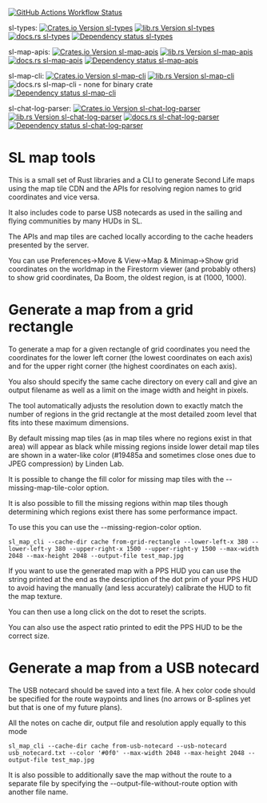 [![GitHub Actions Workflow Status](https://img.shields.io/github/actions/workflow/status/taladar/sl-map-tools/github-release.yaml)](https://github.com/taladar/sl-map-tools/actions/workflows/github-release.yaml)

sl-types: [![Crates.io Version sl-types](https://img.shields.io/crates/v/sl-types)](https://crates.io/crates/sl-types) [![lib.rs Version sl-types](https://img.shields.io/crates/v/sl-types?label=lib.rs)](https://lib.rs/crates/sl-types) [![docs.rs sl-types](https://img.shields.io/docsrs/sl-types)](https://docs.rs/sl-types/latest/sl-types) [![Dependency status sl-types](https://deps.rs/crate/sl-types/latest/status.svg)](https://deps.rs/crate/sl-types/)

sl-map-apis: [![Crates.io Version sl-map-apis](https://img.shields.io/crates/v/sl-map-apis)](https://crates.io/crates/sl-map-apis) [![lib.rs Version sl-map-apis](https://img.shields.io/crates/v/sl-map-apis?label=lib.rs)](https://lib.rs/crates/sl-map-apis) [![docs.rs sl-map-apis](https://img.shields.io/docsrs/sl-map-apis)](https://docs.rs/sl-map-apis/latest/sl-map-apis) [![Dependency status sl-map-apis](https://deps.rs/crate/sl-map-apis/latest/status.svg)](https://deps.rs/crate/sl-map-apis/)

sl-map-cli: [![Crates.io Version sl-map-cli](https://img.shields.io/crates/v/sl-map-cli)](https://crates.io/crates/sl-map-cli) [![lib.rs Version sl-map-cli](https://img.shields.io/crates/v/sl-map-cli?label=lib.rs)](https://lib.rs/crates/sl-map-cli) ![docs.rs sl-map-cli - none for binary crate](https://img.shields.io/badge/docs-none_for_binary_crate-lightgrey) [![Dependency status sl-map-cli](https://deps.rs/crate/sl-map-cli/latest/status.svg)](https://deps.rs/crate/sl-map-cli/)

sl-chat-log-parser: [![Crates.io Version sl-chat-log-parser](https://img.shields.io/crates/v/sl-chat-log-parser)](https://crates.io/crates/sl-chat-log-parser) [![lib.rs Version sl-chat-log-parser](https://img.shields.io/crates/v/sl-chat-log-parser?label=lib.rs)](https://lib.rs/crates/sl-chat-log-parser) [![docs.rs sl-chat-log-parser](https://img.shields.io/docsrs/sl-chat-log-parser)](https://docs.rs/sl-chat-log-parser/latest/sl-chat-log-parser) [![Dependency status sl-chat-log-parser](https://deps.rs/crate/sl-chat-log-parser/latest/status.svg)](https://deps.rs/crate/sl-chat-log-parser/)


# SL map tools

This is a small set of Rust libraries and a CLI to generate
Second Life maps using the map tile CDN and the APIs for
resolving region names to grid coordinates and vice versa.

It also includes code to parse USB notecards as used in the sailing
and flying communities by many HUDs in SL.

The APIs and map tiles are cached locally according to the cache headers
presented by the server.

You can use Preferences->Move & View->Map & Minimap->Show grid coordinates on
the worldmap in the Firestorm viewer (and probably others) to show grid
coordinates, Da Boom, the oldest region, is at (1000, 1000).

# Generate a map from a grid rectangle

To generate a map for a given rectangle of grid coordinates you need the
coordinates for the lower left corner (the lowest coordinates on each axis)
and for the upper right corner (the highest coordinates on each axis).

You also should specify the same cache directory on every call and give an
output filename as well as a limit on the image width and height in pixels.

The tool automatically adjusts the resolution down to exactly match the number
of regions in the grid rectangle at the most detailed zoom level that fits into
these maximum dimensions.

By default missing map tiles (as in map tiles where no regions exist in that
area) will appear as black while missing regions inside lower detail map tiles
are shown in a water-like color (#19485a and sometimes close ones due to
JPEG compression) by Linden Lab.

It is possible to change the fill color for missing map tiles with the
--missing-map-tile-color option.

It is also possible to fill the missing regions within map tiles though
determining which regions exist there has some performance impact.

To use this you can use the  --missing-region-color option.


```
sl_map_cli --cache-dir cache from-grid-rectangle --lower-left-x 380 --lower-left-y 380 --upper-right-x 1500 --upper-right-y 1500 --max-width 2048 --max-height 2048 --output-file test_map.jpg
```

If you want to use the generated map with a PPS HUD you can use the string
printed at the end as the description of the dot prim of your PPS HUD to avoid
having the manually (and less accurately) calibrate the HUD to fit
the map texture.

You can then use a long click on the dot to reset the scripts.

You can also use the aspect ratio printed to edit the PPS HUD to be the correct
size.

# Generate a map from a USB notecard

The USB notecard should be saved into a text file. A hex color code
should be specified for the route waypoints and lines (no arrows or
B-splines yet but that is one of my future plans).

All the notes on cache dir, output file and resolution apply equally to this
mode


```
sl_map_cli --cache-dir cache from-usb-notecard --usb-notecard usb_notecard.txt --color '#0f0' --max-width 2048 --max-height 2048 --output-file test_map.jpg
```

It is also possible to additionally save the map without the route to a separate file by specifying the --output-file-without-route option with another file name.
